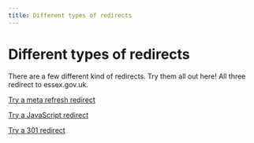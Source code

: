 ```yaml
---
title: Different types of redirects
---
```


# Different types of redirects

There are a few different kind of redirects. Try them all out here! All three redirect to essex.gov.uk.

[Try a meta refresh redirect](/meta-refresh.html)

[Try a JavaScript redirect](/javascript-refresh.html)

[Try a 301 redirect](https://essex.gov.uk/)
